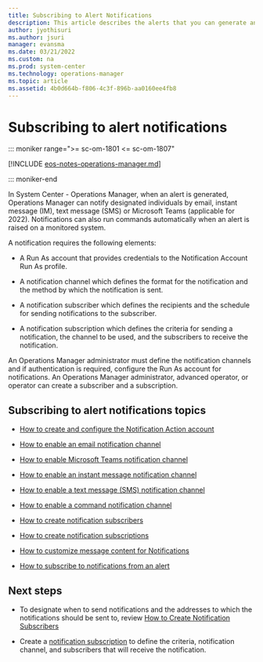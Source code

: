 ```yaml
---
title: Subscribing to Alert Notifications
description: This article describes the alerts that you can generate and notify individuals through email, instant messaging, and text messages.
author: jyothisuri
ms.author: jsuri
manager: evansma
ms.date: 03/21/2022
ms.custom: na
ms.prod: system-center
ms.technology: operations-manager
ms.topic: article
ms.assetid: 4b0d664b-f806-4c3f-896b-aa0160ee4fb8
---
```


# Subscribing to alert notifications

::: moniker range=">= sc-om-1801 <= sc-om-1807"

[!INCLUDE [eos-notes-operations-manager.md](../includes/eos-notes-operations-manager.md)]

::: moniker-end

In System Center - Operations Manager, when an alert is generated, Operations Manager can notify designated individuals by email, instant message (IM), text message (SMS) or Microsoft Teams (applicable for 2022). Notifications can also run commands automatically when an alert is raised on a monitored system.  

A notification requires the following elements:  

-   A Run As account that provides credentials to the Notification Account Run As profile.  

-   A notification channel which defines the format for the notification and the method by which the notification is sent.  

-   A notification subscriber which defines the recipients and the schedule for sending notifications to the subscriber.  

-   A notification subscription which defines the criteria for sending a notification, the channel to be used, and the subscribers to receive the notification.  

An Operations Manager administrator must define the notification channels and if authentication is required, configure the Run As account for notifications. An Operations Manager administrator, advanced operator, or operator can create a subscriber and a subscription.  

## Subscribing to alert notifications topics  

-   [How to create and configure the Notification Action account](manage-notifications-create-configure.md)  

-   [How to enable an email notification channel](manage-notifications-create-email-channel.md)  

-   [How to enable Microsoft Teams notification channel](manage-notifications-create-teams-channel.md)

-   [How to enable an instant message notification channel](manage-notifications-create-im-channel.md)  

-   [How to enable a text message (SMS) notification channel](manage-notifications-create-txt-channel.md)  

-   [How to enable a command notification channel](manage-notifications-create-command-channel.md)  

-   [How to create notification subscribers](manage-notifications-create-subscribers.md)  

-   [How to create notification subscriptions](manage-notifications-create-subscriptions.md)  

-   [How to customize message content for Notifications](manage-notificiations-customize-message.md)  

-   [How to subscribe to notifications from an alert](manage-notifications-subscribe-from-alert.md)  

## Next steps

* To designate when to send notifications and the addresses to which the notifications should be sent to, review [How to Create Notification Subscribers](manage-notifications-create-subscribers.md)

* Create a [notification subscription](manage-notifications-create-subscriptions.md) to define the criteria, notification channel, and subscribers that will receive the notification.  
